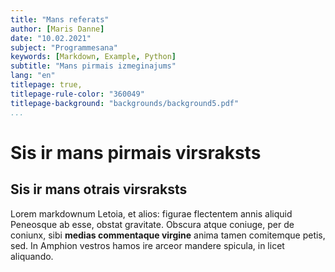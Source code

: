 ```yaml
---
title: "Mans referats"
author: [Maris Danne]
date: "10.02.2021"
subject: "Programmesana"
keywords: [Markdown, Example, Python]
subtitle: "Mans pirmais izmeginajums"
lang: "en"
titlepage: true,
titlepage-rule-color: "360049"
titlepage-background: "backgrounds/background5.pdf"
...
```


# Sis ir mans pirmais virsraksts

## Sis ir mans otrais virsraksts

Lorem markdownum Letoia, et alios: figurae flectentem annis aliquid Peneosque ab
esse, obstat gravitate. Obscura atque coniuge, per de coniunx, sibi **medias
commentaque virgine** anima tamen comitemque petis, sed. In Amphion vestros
hamos ire arceor mandere spicula, in licet aliquando.